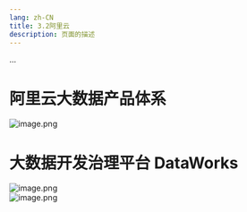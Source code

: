 ```yaml
---
lang: zh-CN
title: 3.2阿里云
description: 页面的描述
---
```


<!-- 这里是 Markdown 内容 -->

...
# 阿里云大数据产品体系
![image.png](https://cdn.nlark.com/yuque/0/2022/png/21437124/1668585432349-041f6439-7113-4afc-a048-dcbba81fb59e.png#averageHue=%23fbfaf9&clientId=u0e034483-85f0-4&crop=0&crop=0&crop=1&crop=1&from=paste&height=824&id=u1dd04ef5&margin=%5Bobject%20Object%5D&name=image.png&originHeight=1030&originWidth=1920&originalType=binary&ratio=1&rotation=0&showTitle=false&size=174686&status=done&style=none&taskId=u4846b957-40ba-4aa9-b1ec-59cbe53dc48&title=&width=1536)

# 大数据开发治理平台 DataWorks

![image.png](https://cdn.nlark.com/yuque/0/2022/png/21437124/1668492477094-22fb12be-b1a4-4056-8c00-e6bccc94d6cc.png#averageHue=%23aee2ec&clientId=u85926da3-540d-4&crop=0&crop=0&crop=1&crop=1&from=paste&height=747&id=u7397e546&margin=%5Bobject%20Object%5D&name=image.png&originHeight=934&originWidth=1919&originalType=binary&ratio=1&rotation=0&showTitle=false&size=302940&status=done&style=none&taskId=uc7362f48-2f97-4962-8bf5-83232de0a98&title=&width=1535.2)<br />![image.png](https://cdn.nlark.com/yuque/0/2022/png/21437124/1668493030278-e1480f9d-4bab-4fed-a8f4-0a27708d0de1.png#averageHue=%23f4c29d&clientId=u85926da3-540d-4&crop=0&crop=0&crop=1&crop=1&from=paste&height=750&id=uab3d4b8e&margin=%5Bobject%20Object%5D&name=image.png&originHeight=937&originWidth=1922&originalType=binary&ratio=1&rotation=0&showTitle=false&size=308494&status=done&style=none&taskId=u38b51e78-8025-4ffa-bf65-6d47299dd3f&title=&width=1537.6)
